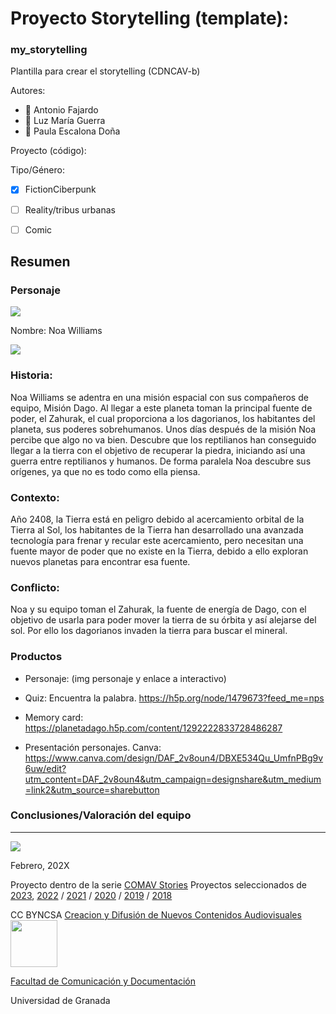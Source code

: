 
# Proyecto Storytelling (template): 
### my_storytelling
Plantilla para crear el storytelling (CDNCAV-b)

Autores:  
<!---
Incluir lista de personas del grupo 
Se puede añadir enlace a página personal de github o lo que se quiera...(optativo)
-->

- :man: Antonio Fajardo
- :woman: Luz María Guerra
- :woman: Paula Escalona Doña


Proyecto (código): 

Tipo/Género:  
- [x] FictionCiberpunk  
- [ ] Reality/tribus urbanas  
- [ ] Comic



## Resumen


### Personaje

![](https://github.com/AntonioFajardoMunoz/Dago/blob/main/Noa%20Williams.jpeg)

Nombre: Noa Williams

![](https://github.com/AntonioFajardoMunoz/Dago/blob/main/Tripulaci%C3%B3n.png)

### Historia:
Noa Williams se adentra en una misión espacial con sus compañeros de equipo, Misión Dago. Al llegar a este planeta toman la principal fuente de poder, el Zahurak, el cual proporciona a los dagorianos, los habitantes del planeta, sus poderes sobrehumanos. Unos días después de la misión Noa percibe que algo no va bien. Descubre que los reptilianos han conseguido llegar a la tierra con el objetivo de recuperar la piedra, iniciando así una guerra entre reptilianos y humanos. De forma paralela Noa descubre sus orígenes, ya que no es todo como ella piensa. 


### Contexto: 
Año 2408, la Tierra está en peligro debido al acercamiento orbital de la Tierra al Sol, los habitantes de la Tierra han desarrollado una avanzada tecnología para frenar y recular este acercamiento, pero necesitan una fuente mayor de poder que no existe en la Tierra, debido a ello exploran nuevos planetas para encontrar esa fuente. 


### Conflicto: 
Noa y su equipo toman el Zahurak, la fuente de energía de Dago, con el objetivo de usarla para poder mover la tierra de su órbita y así alejarse del sol. Por ello los dagorianos invaden la tierra para buscar el mineral. 




### Productos

- Personaje: (img personaje y enlace a interactivo)

- Quiz: Encuentra la palabra. https://h5p.org/node/1479673?feed_me=nps
- Memory card: https://planetadago.h5p.com/content/1292222833728486287
- Presentación personajes. Canva: https://www.canva.com/design/DAF_2v8oun4/DBXE534Qu_UmfnPBg9v6uw/edit?utm_content=DAF_2v8oun4&utm_campaign=designshare&utm_medium=link2&utm_source=sharebutton



### Conclusiones/Valoración del equipo

------
![](https://upload.wikimedia.org/wikipedia/commons/thumb/6/62/CC-BY-SA-Andere_Wikis_%28v%29.svg/200px-CC-BY-SA-Andere_Wikis_%28v%29.svg.png)




<!---
Lista completa de emojis de markDown - https://gist.github.com/rxaviers/7360908) 
-->



Febrero, 202X

Proyecto dentro de la serie [COMAV Stories](https://github.com/mgea/storytelling/blob/master/What_is_a_digital_storytelling.md) 
Proyectos seleccionados de [2023](https://github.com/mgea/storytelling/tree/master/2023), [2022](https://github.com/mgea/storytelling/blob/master/2022/readme.md) / [2021](https://github.com/mgea/storytelling/blob/master/2021/readme.md) / [2020](https://github.com/mgea/storytelling/blob/master/2020/readme.md)  / 
[2019](https://github.com/mgea/storytelling/blob/master/2019/readme.md) / [2018](https://github.com/mgea/storytelling/blob/master/2018/readme.md) 

CC BYNCSA  [Creacion y Difusión de Nuevos Contenidos Audiovisuales](http://utopolis.ugr.es/medialab)
<img src="https://mirrors.creativecommons.org/presskit/buttons/88x31/png/by-nc-sa.png"  width="75" > 

[Facultad de Comunicación y Documentación](http://fcd.ugr.es)

Universidad de Granada
